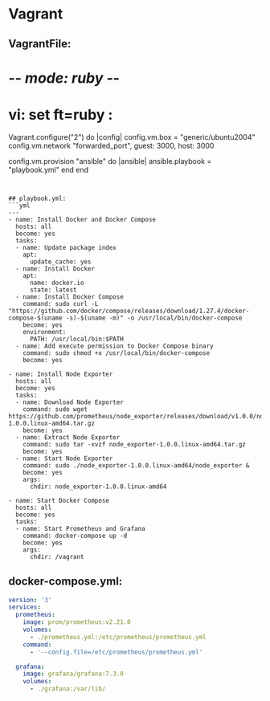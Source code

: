 # Vagrant
## VagrantFile:

# -*- mode: ruby -*-
# vi: set ft=ruby :

Vagrant.configure("2") do |config|
  config.vm.box = "generic/ubuntu2004"
  config.vm.network "forwarded_port", guest: 3000, host: 3000
  
  config.vm.provision "ansible" do |ansible|
    ansible.playbook = "playbook.yml"
  end
end
```


## playbook.yml:
```yml
---
- name: Install Docker and Docker Compose
  hosts: all
  become: yes
  tasks:
  - name: Update package index
    apt:
      update_cache: yes
  - name: Install Docker
    apt:
      name: docker.io
      state: latest
  - name: Install Docker Compose
    command: sudo curl -L "https://github.com/docker/compose/releases/download/1.27.4/docker-compose-$(uname -s)-$(uname -m)" -o /usr/local/bin/docker-compose
    become: yes
    environment:
      PATH: /usr/local/bin:$PATH
  - name: Add execute permission to Docker Compose binary
    command: sudo chmod +x /usr/local/bin/docker-compose
    become: yes

- name: Install Node Exporter
  hosts: all
  become: yes
  tasks:
  - name: Download Node Exporter
    command: sudo wget https://github.com/prometheus/node_exporter/releases/download/v1.0.0/node_exporter-1.0.0.linux-amd64.tar.gz
    become: yes
  - name: Extract Node Exporter
    command: sudo tar -xvzf node_exporter-1.0.0.linux-amd64.tar.gz
    become: yes
  - name: Start Node Exporter
    command: sudo ./node_exporter-1.0.0.linux-amd64/node_exporter &
    become: yes
    args:
      chdir: node_exporter-1.0.0.linux-amd64

- name: Start Docker Compose
  hosts: all
  become: yes
  tasks:
  - name: Start Prometheus and Grafana
    command: docker-compose up -d
    become: yes
    args:
      chdir: /vagrant
```


## docker-compose.yml:
```yml
version: '3'
services:
  prometheus:
    image: prom/prometheus:v2.21.0
    volumes:
      - ./prometheus.yml:/etc/prometheus/prometheus.yml
    command:
      - '--config.file=/etc/prometheus/prometheus.yml'

  grafana:
    image: grafana/grafana:7.3.0
    volumes:
      - ./grafana:/var/lib/
```
